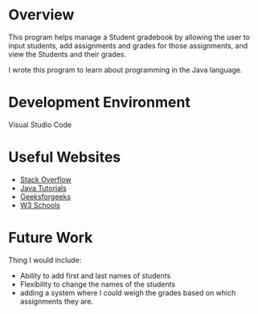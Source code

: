 # Overview

This program helps manage a Student gradebook by allowing the user to input students, add assignments and grades for those assignments, and view the Students and their grades.

I wrote this program to learn about programming in the Java language.

# Development Environment

Visual Studio Code


# Useful Websites

- [Stack Overflow](https://stackoverflow.com/)
- [Java Tutorials](https://www.tutorialspoint.com/java/java_hello_world.htm)
- [Geeksforgeeks](https://www.geeksforgeeks.org/java-exercises/?ref=shm#array-programs-in-java)
- [W3 Schools](https://www.w3schools.com/java/default.asp)


# Future Work
Thing I would include:
- Ability to add first and last names of students
- Flexibility to change the names of the students
- adding a system where I could weigh the grades based on which assignments they are.